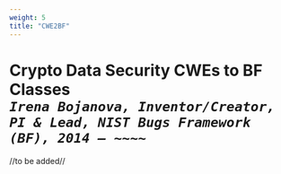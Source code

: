 ```yaml
---
weight: 5
title: "CWE2BF"
---
```

# Crypto Data Security CWEs to BF Classes <br/>_`Irena Bojanova, Inventor/Creator, PI & Lead, NIST Bugs Framework (BF), 2014 – ~~~~`_

//to be added//